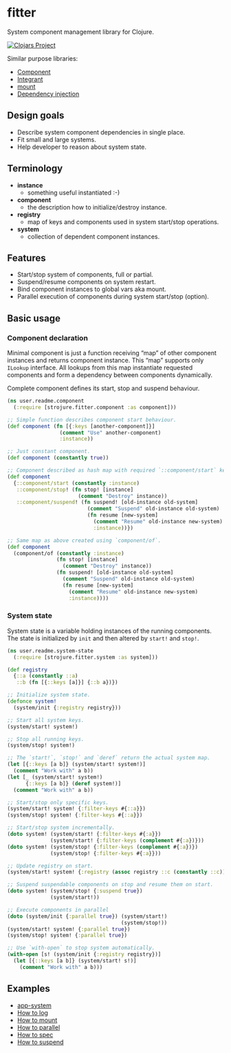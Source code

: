 # fitter

System component management library for Clojure.

[![Clojars Project](https://img.shields.io/clojars/v/com.github.strojure/fitter.svg)](https://clojars.org/com.github.strojure/fitter)

Similar purpose libraries:

* [Component](https://github.com/stuartsierra/component)
* [Integrant](https://github.com/weavejester/integrant)
* [mount](https://github.com/tolitius/mount)
* [Dependency injection](https://github.com/darkleaf/di)

## Design goals

* Describe system component dependencies in single place.
* Fit small and large systems.
* Help developer to reason about system state.

## Terminology

* **instance**
    * something useful instantiated :-)
* **component**
    * the description how to initialize/destroy instance.
* **registry**
    * map of keys and components used in system start/stop operations.
* **system**
    * collection of dependent component instances.

## Features

* Start/stop system of components, full or partial.
* Suspend/resume components on system restart.
* Bind component instances to global vars aka mount.
* Parallel execution of components during system start/stop (option).

## Basic usage

### Component declaration

Minimal component is just a function receiving “map” of other component
instances and returns component instance. This “map” supports only `ILookup`
interface. All lookups from this map instantiate requested components and form a
dependency between components dynamically.

Complete component defines its start, stop and suspend behaviour.

```clojure
(ns user.readme.component
  (:require [strojure.fitter.component :as component]))

;; Simple function describes component start behaviour.
(def component (fn [{:keys [another-component]}]
                 (comment "Use" another-component)
                 :instance))

;; Just constant component.
(def component (constantly true))

;; Component described as hash map with required `::component/start` key.
(def component
  {::component/start (constantly :instance)
   ::component/stop! (fn stop! [instance] 
                       (comment "Destroy" instance))
   ::component/suspend! (fn suspend! [old-instance old-system]
                          (comment "Suspend" old-instance old-system)
                          (fn resume [new-system]
                            (comment "Resume" old-instance new-system)
                            :instance))})

;; Same map as above created using `component/of`.
(def component
  (component/of (constantly :instance)
                (fn stop! [instance] 
                  (comment "Destroy" instance))
                (fn suspend! [old-instance old-system]
                  (comment "Suspend" old-instance old-system)
                  (fn resume [new-system]
                    (comment "Resume" old-instance new-system)
                    :instance))))
```

### System state

System state is a variable holding instances of the running components.
The state is initialized by `init` and then altered by `start!` and `stop!`.

```clojure
(ns user.readme.system-state
  (:require [strojure.fitter.system :as system]))

(def registry
  {::a (constantly ::a)
   ::b (fn [{::keys [a]}] {::b a})})

;; Initialize system state.
(defonce system!
  (system/init {:registry registry}))

;; Start all system keys.
(system/start! system!)

;; Stop all running keys.
(system/stop! system!)

;; The `start!`, `stop!` and `deref` return the actual system map. 
(let [{::keys [a b]} (system/start! system!)]
  (comment "Work with" a b))
(let [_ (system/start! system!)
      {::keys [a b]} (deref system!)]
  (comment "Work with" a b))

;; Start/stop only specific keys.
(system/start! system! {:filter-keys #{::a}})
(system/stop! system! {:filter-keys #{::a}})

;; Start/stop system incrementally.
(doto system! (system/start! {:filter-keys #{:a}})
              (system/start! {:filter-keys (complement #{:a})}))
(doto system! (system/stop! {:filter-keys (complement #{:a})})
              (system/stop! {:filter-keys #{:a}}))

;; Update registry on start.
(system/start! system! {:registry (assoc registry ::c (constantly ::c))})

;; Suspend suspendable components on stop and resume them on start.
(doto system! (system/stop! {:suspend true})
              (system/start!))

;; Execute components in parallel
(doto (system/init {:parallel true}) (system/start!)
                                     (system/stop!))
(system/start! system! {:parallel true})
(system/stop! system! {:parallel true})

;; Use `with-open` to stop system automatically.
(with-open [s! (system/init {:registry registry})]
  (let [{::keys [a b]} (system/start! s!)]
    (comment "Work with" a b)))
```

## Examples

* [app-system](examples/src/strojure_fitter_examples/app_system.clj)
* [How to log](examples/src/strojure_fitter_examples/how_to_log.clj)
* [How to mount](examples/src/strojure_fitter_examples/how_to_mount.clj)
* [How to parallel](examples/src/strojure_fitter_examples/how_to_parallel.clj)
* [How to spec](examples/src/strojure_fitter_examples/how_to_spec.clj)
* [How to suspend](examples/src/strojure_fitter_examples/how_to_suspend.clj)

